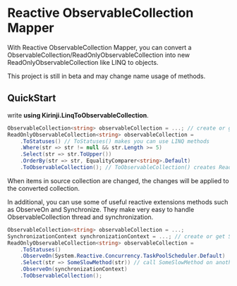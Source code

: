 Reactive ObservableCollection Mapper
====================================
With Reactive ObservableCollection Mapper, you can convert a ObservableCollection/ReadOnlyObservableCollection into new ReadOnlyObservableCollection like LINQ to objects.

This project is still in beta and may change name usage of methods.

QuickStart
----------
write **using Kirinji.LinqToObservableCollection**.
 
```csharp
ObservableCollection<string> observableCollection = ...; // create or get ObservableCollection. you can also use ReadOnlyObservableCollection
ReadOnlyObservableCollection<string> observableCollection =
    .ToStatuses() // ToStatuses() makes you can use LINQ methods
    .Where(str => str != null && str.Length >= 5)
    .Select(str => str.ToUpper())
    .OrderBy(str => str, EqualityComparer<string>.Default)
    .ToObservableCollection(); // ToObservableCollection() creates ReadOnlyObservableCollection
```

When items in source collection are changed, the changes will be applied to the converted collection.

In additional, you can use some of useful reactive extensions methods such as ObserveOn and Synchronize. They make very easy to handle  ObservableCollection thread and synchronization.

```csharp
ObservableCollection<string> observableCollection = ...;
SynchronizationContext synchronizationContext = ...; // create or get SynchronizationContext
ReadOnlyObservableCollection<string> observableCollection =
    .ToStatuses()
    .ObserveOn(System.Reactive.Concurrency.TaskPoolScheduler.Default)
    .Select(str => SomeSlowMethod(str)) // call SomeSlowMethod on another thread (prevent it using UI thread)
    .ObserveOn(synchronizationContext)
    .ToObservableCollection();
```
